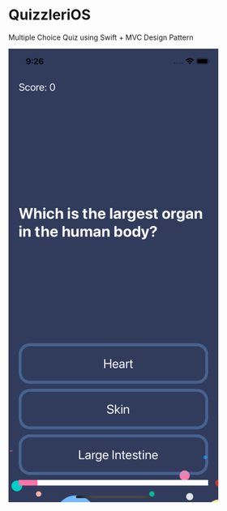 # QuizzleriOS
Multiple Choice Quiz using Swift + MVC Design Pattern

<img src="QuizzlerScreenshot.png" width="414" height="896">
